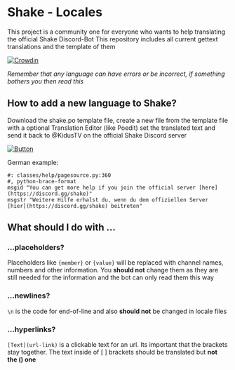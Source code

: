 # Shake - Locales

This project is a community one for everyone who wants to help translating the official Shake Discord-Bot
This repository includes all current gettext translations and the template of them

[![Crowdin](https://badges.crowdin.net/shake-bot/localized.svg)](https://crowdin.com/project/shake-bot)

_Remember that any language can have errors or be incorrect, if something bothers you then read this_

## How to add a new language to Shake?

Download the shake.po template file, create a new file from the template file with a optional Translation Editor (like Poedit) set the translated text and send it back to @KidusTV on the official Shake Discord server

[![Button](https://readme-components.vercel.app/api?component=button&text=Join%20Developer%20Server&fill=6175f5&textfill=ffffff&size=small)](https://discord.gg/hMBPhYsXkc)

German example:

```po
#: classes/help/pagesource.py:360
#, python-brace-format
msgid "You can get more help if you join the official server [here](https://discord.gg/shake)"
msgstr "Weitere Hilfe erhalst du, wenn du dem offiziellen Server [hier](https://discord.gg/shake) beitreten"
```

## What should I do with ...

### ...placeholders?

Placeholders like `{member}` or `{value}` will be replaced with channel names, numbers and other information. You **should not** change them as they are still needed for the information and the bot can only read them this way

### ...newlines?

`\n` is the code for end-of-line and also **should not** be changed in locale files

### ...hyperlinks?

`[Text](url-link)` is a clickable text for an url. Its important that the brackets [ ]() stay together. The text inside of [ ] brackets should be translated but **not the () one**
